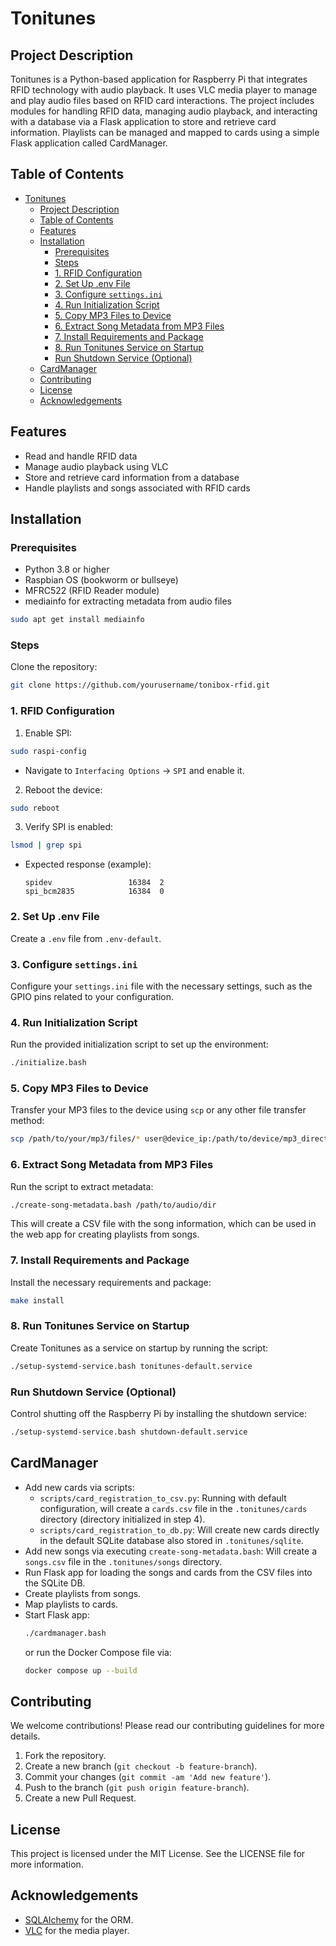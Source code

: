 # Tonitunes

## Project Description
Tonitunes is a Python-based application for Raspberry Pi that integrates RFID technology with audio playback. It uses VLC media player to manage and play audio files based on RFID card interactions. The project includes modules for handling RFID data, managing audio playback, and interacting with a database via a Flask application to store and retrieve card information. Playlists can be managed and mapped to cards using a simple Flask application called CardManager.


## Table of Contents

- [Tonitunes](#tonitunes)
  - [Project Description](#project-description)
  - [Table of Contents](#table-of-contents)
  - [Features](#features)
  - [Installation](#installation)
    - [Prerequisites](#prerequisites)
    - [Steps](#steps)
    - [1. RFID Configuration](#1-rfid-configuration)
    - [2. Set Up .env File](#2-set-up-env-file)
    - [3. Configure `settings.ini`](#3-configure-settingsini)
    - [4. Run Initialization Script](#4-run-initialization-script)
    - [5. Copy MP3 Files to Device](#5-copy-mp3-files-to-device)
    - [6. Extract Song Metadata from MP3 Files](#6-extract-song-metadata-from-mp3-files)
    - [7. Install Requirements and Package](#7-install-requirements-and-package)
    - [8. Run Tonitunes Service on Startup](#8-run-tonitunes-service-on-startup)
    - [Run Shutdown Service (Optional)](#run-shutdown-service-optional)
  - [CardManager](#cardmanager)
  - [Contributing](#contributing)
  - [License](#license)
  - [Acknowledgements](#acknowledgements)


## Features

- Read and handle RFID data
- Manage audio playback using VLC
- Store and retrieve card information from a database
- Handle playlists and songs associated with RFID cards

## Installation

### Prerequisites

- Python 3.8 or higher
- Raspbian OS (bookworm or bullseye)
- MFRC522 (RFID Reader module)
- mediainfo for extracting metadata from audio files
```bash
sudo apt get install mediainfo
```

### Steps

Clone the repository:
```bash
git clone https://github.com/yourusername/tonibox-rfid.git
```

### 1. RFID Configuration

1. Enable SPI:
  ```bash
  sudo raspi-config
  ```
  - Navigate to `Interfacing Options` -> `SPI` and enable it.
2. Reboot the device:
  ```bash
  sudo reboot
  ```
3. Verify SPI is enabled:
  ```bash
  lsmod | grep spi
  ```
  - Expected response (example):
    ```
    spidev                 16384  2
    spi_bcm2835            16384  0
    ```

### 2. Set Up .env File

Create a `.env` file from `.env-default`.

### 3. Configure `settings.ini`

Configure your `settings.ini` file with the necessary settings, such as the GPIO pins related to your configuration.

### 4. Run Initialization Script

Run the provided initialization script to set up the environment:
  ```bash
  ./initialize.bash
  ```

### 5. Copy MP3 Files to Device

Transfer your MP3 files to the device using `scp` or any other file transfer method:
  ```bash
  scp /path/to/your/mp3/files/* user@device_ip:/path/to/device/mp3_directory/
  ```

### 6. Extract Song Metadata from MP3 Files

Run the script to extract metadata:
  ```bash
  ./create-song-metadata.bash /path/to/audio/dir
  ```
This will create a CSV file with the song information, which can be used in the web app for creating playlists from songs.

### 7. Install Requirements and Package

Install the necessary requirements and package:
  ```bash
  make install
  ```

### 8. Run Tonitunes Service on Startup

Create Tonitunes as a service on startup by running the script:
  ```bash
  ./setup-systemd-service.bash tonitunes-default.service
  ```

### Run Shutdown Service (Optional)

Control shutting off the Raspberry Pi by installing the shutdown service:
  ```bash
  ./setup-systemd-service.bash shutdown-default.service
  ```

## CardManager

- Add new cards via scripts:
  - `scripts/card_registration_to_csv.py`: Running with default configuration, will create a `cards.csv` file in the `.tonitunes/cards` directory (directory initialized in step 4).
  - `scripts/card_registration_to_db.py`: Will create new cards directly in the default SQLite database also stored in `.tonitunes/sqlite`.
- Add new songs via executing `create-song-metadata.bash`: Will create a `songs.csv` file in the `.tonitunes/songs` directory.
- Run Flask app for loading the songs and cards from the CSV files into the SQLite DB.
- Create playlists from songs.
- Map playlists to cards.
- Start Flask app:
  ```bash
  ./cardmanager.bash
  ```
  or run the Docker Compose file via:
  ```bash
  docker compose up --build
  ```

## Contributing

We welcome contributions! Please read our contributing guidelines for more details.

1. Fork the repository.
2. Create a new branch (`git checkout -b feature-branch`).
3. Commit your changes (`git commit -am 'Add new feature'`).
4. Push to the branch (`git push origin feature-branch`).
5. Create a new Pull Request.

## License

This project is licensed under the MIT License. See the LICENSE file for more information.

## Acknowledgements

- [SQLAlchemy](https://www.sqlalchemy.org/) for the ORM.
- [VLC](https://www.videolan.org/vlc/) for the media player.
